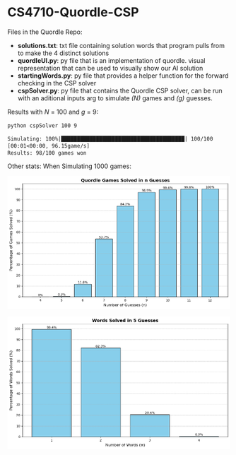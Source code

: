# CS4710-Quordle-CSP

Files in the Quordle Repo:
- **solutions.txt**: txt file containing solution words that program pulls from to make the 4 distinct solutions
- **quordleUI.py**: py file that is an implementation of quordle.  visual representation that can be used to visually show our AI solution
- **startingWords.py**: py file that provides a helper function for the forward checking in the CSP solver
- **cspSolver.py**: py file that contains the Quordle CSP solver, can be run with an aditional inputs arg to simulate _(N)_ games and _(g)_ guesses.

Results with _N_ = 100 and _g_ = 9:

```
python cspSolver 100 9
```

```
Simulating: 100%|███████████████████████████████████████| 100/100 [00:01<00:00, 96.15game/s]
Results: 98/100 games won
```

Other stats:
When Simulating 1000 games:



![quordle games won](solvedGames.png)

![words solved in 5 guesses](solvedWords.png)